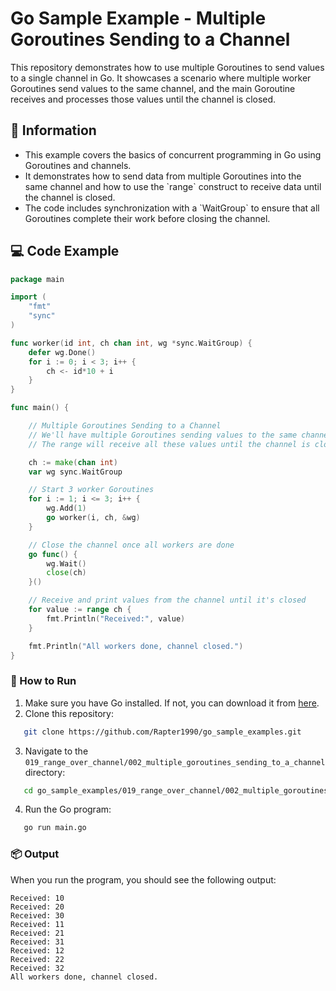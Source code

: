 # Go Sample Example - Multiple Goroutines Sending to a Channel

This repository demonstrates how to use multiple Goroutines to send values to a single channel in Go. It showcases a scenario where multiple worker Goroutines send values to the same channel, and the main Goroutine receives and processes those values until the channel is closed.

## 📖 Information

<ul style="list-style-type:disc">
  <li>This example covers the basics of concurrent programming in Go using Goroutines and channels.</li>
  <li>It demonstrates how to send data from multiple Goroutines into the same channel and how to use the `range` construct to receive data until the channel is closed.</li>
  <li>The code includes synchronization with a `WaitGroup` to ensure that all Goroutines complete their work before closing the channel.</li>
</ul>

## 💻 Code Example

```go
package main

import (
	"fmt"
	"sync"
)

func worker(id int, ch chan int, wg *sync.WaitGroup) {
	defer wg.Done()
	for i := 0; i < 3; i++ {
		ch <- id*10 + i
	}
}

func main() {

	// Multiple Goroutines Sending to a Channel
	// We'll have multiple Goroutines sending values to the same channel.
	// The range will receive all these values until the channel is closed.

	ch := make(chan int)
	var wg sync.WaitGroup

	// Start 3 worker Goroutines
	for i := 1; i <= 3; i++ {
		wg.Add(1)
		go worker(i, ch, &wg)
	}

	// Close the channel once all workers are done
	go func() {
		wg.Wait()
		close(ch)
	}()

	// Receive and print values from the channel until it's closed
	for value := range ch {
		fmt.Println("Received:", value)
	}

	fmt.Println("All workers done, channel closed.")
}
```

### 🏃 How to Run

1. Make sure you have Go installed. If not, you can download it from [here](https://golang.org/dl/).
2. Clone this repository:

```bash
   git clone https://github.com/Rapter1990/go_sample_examples.git
```

3. Navigate to the `019_range_over_channel/002_multiple_goroutines_sending_to_a_channel` directory:

```bash
   cd go_sample_examples/019_range_over_channel/002_multiple_goroutines_sending_to_a_channel
```

4. Run the Go program:

```bash
   go run main.go
```

### 📦 Output

When you run the program, you should see the following output:

```
Received: 10
Received: 20                     
Received: 30                     
Received: 11                     
Received: 21                     
Received: 31                     
Received: 12                     
Received: 22                     
Received: 32                     
All workers done, channel closed.
```